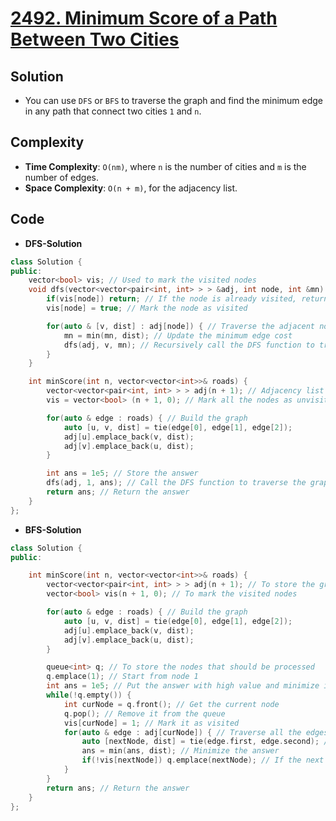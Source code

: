 # [2492. Minimum Score of a Path Between Two Cities](https://leetcode.com/problems/minimum-score-of-a-path-between-two-cities/)

## Solution
- You can use `DFS` or `BFS` to traverse the graph and find the minimum edge in any path that connect two cities `1` and `n`.

## Complexity
- **Time Complexity**: `O(nm)`, where `n` is the number of cities and `m` is the number of edges.
- **Space Complexity**: `O(n + m)`, for the adjacency list.

## Code
- **DFS-Solution**
```cpp
class Solution {
public:
    vector<bool> vis; // Used to mark the visited nodes
    void dfs(vector<vector<pair<int, int> > > &adj, int node, int &mn) { // DFS function to traverse the graph and get the minimum edge cost
        if(vis[node]) return; // If the node is already visited, return
        vis[node] = true; // Mark the node as visited

        for(auto & [v, dist] : adj[node]) { // Traverse the adjacent nodes
            mn = min(mn, dist); // Update the minimum edge cost
            dfs(adj, v, mn); // Recursively call the DFS function to traverse the adjacent nodes
        }
    }

    int minScore(int n, vector<vector<int>>& roads) {
        vector<vector<pair<int, int> > > adj(n + 1); // Adjacency list to store the graph
        vis = vector<bool> (n + 1, 0); // Mark all the nodes as unvisited

        for(auto & edge : roads) { // Build the graph
            auto [u, v, dist] = tie(edge[0], edge[1], edge[2]);
            adj[u].emplace_back(v, dist);
            adj[v].emplace_back(u, dist);
        }

        int ans = 1e5; // Store the answer
        dfs(adj, 1, ans); // Call the DFS function to traverse the graph and get the minimum edge cost
        return ans; // Return the answer
    }
};
```
- **BFS-Solution**
```cpp
class Solution {
public:

    int minScore(int n, vector<vector<int>>& roads) {
        vector<vector<pair<int, int> > > adj(n + 1); // To store the graph
        vector<bool> vis(n + 1, 0); // To mark the visited nodes

        for(auto & edge : roads) { // Build the graph
            auto [u, v, dist] = tie(edge[0], edge[1], edge[2]);
            adj[u].emplace_back(v, dist);
            adj[v].emplace_back(u, dist);
        }

        queue<int> q; // To store the nodes that should be processed
        q.emplace(1); // Start from node 1
        int ans = 1e5; // Put the answer with high value and minimize it while processing the nodes
        while(!q.empty()) {
            int curNode = q.front(); // Get the current node
            q.pop(); // Remove it from the queue
            vis[curNode] = 1; // Mark it as visited
            for(auto & edge : adj[curNode]) { // Traverse all the edges of the current node
                auto [nextNode, dist] = tie(edge.first, edge.second); // Get the next node and the distance
                ans = min(ans, dist); // Minimize the answer
                if(!vis[nextNode]) q.emplace(nextNode); // If the next node is not visited, add it to the queue
            }
        }
        return ans; // Return the answer
    }
};
```
